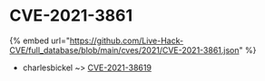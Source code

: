 # CVE-2021-3861
{% embed url="https://github.com/Live-Hack-CVE/full_database/blob/main/cves/2021/CVE-2021-3861.json" %}

* charlesbickel ~> [CVE-2021-38619](https://www.alice-snow.ru/2021/database/cve-2021-3861/cve-2021-38619-charlesbickel)